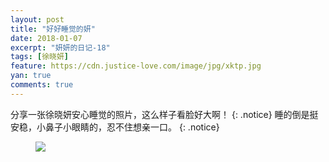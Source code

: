 ```yaml
---
layout: post
title: "好好睡觉的妍"
date: 2018-01-07
excerpt: "妍妍的日记-18"
tags: [徐晓妍]
feature: https://cdn.justice-love.com/image/jpg/xktp.jpg
yan: true
comments: true
---
```

分享一张徐晓妍安心睡觉的照片，这么样子看脸好大啊！
{: .notice}
睡的倒是挺安稳，小鼻子小眼睛的，忍不住想亲一口。
{: .notice}
<figure>
    <a href="{{ site.staticUrl }}/yanyan/image/shuijiao.jpg"><img src="{{ site.staticUrl }}/yanyan/image/shuijiao.jpg" /></a>
</figure>
